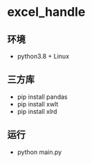 # excel_handle

## 环境
- python3.8 + Linux

## 三方库
- pip install pandas
- pip install xwlt
- pip install xlrd

## 运行
- python main.py
